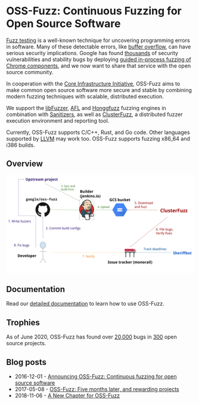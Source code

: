 # OSS-Fuzz: Continuous Fuzzing for Open Source Software

[Fuzz testing](https://en.wikipedia.org/wiki/Fuzz_testing) is a well-known
technique for uncovering programming errors in software.
Many of these detectable errors, like [buffer overflow](https://en.wikipedia.org/wiki/Buffer_overflow), can have serious security implications. Google has found [thousands] of security vulnerabilities and stability bugs by deploying [guided in-process fuzzing of Chrome components](https://security.googleblog.com/2016/08/guided-in-process-fuzzing-of-chrome.html),
and we now want to share that service with the open source community. 

[thousands]: https://bugs.chromium.org/p/chromium/issues/list?q=label%3AStability-LibFuzzer%2CStability-AFL%20-status%3ADuplicate%2CWontFix&can=1

In cooperation with the [Core Infrastructure Initiative](https://www.coreinfrastructure.org/), 
OSS-Fuzz aims to make common open source software more secure and stable by
combining modern fuzzing techniques with scalable,
distributed execution.

We support the [libFuzzer](http://llvm.org/docs/LibFuzzer.html), [AFL](https://lcamtuf.coredump.cx/afl/) and
[Honggfuzz](https://github.com/google/honggfuzz) fuzzing engines
in combination with [Sanitizers](https://github.com/google/sanitizers), as well as
[ClusterFuzz](https://github.com/google/clusterfuzz),
a distributed fuzzer execution environment and reporting tool. 

Currently, OSS-Fuzz supports C/C++, Rust, and Go code. Other languages supported by [LLVM](http://llvm.org) may work too.
OSS-Fuzz supports fuzzing x86_64 and i386 builds.

## Overview
![OSS-Fuzz process diagram](docs/images/process.png)

## Documentation
Read our [detailed documentation](https://google.github.io/oss-fuzz) to learn how to use OSS-Fuzz.

## Trophies
As of June 2020, OSS-Fuzz has found over [20,000] bugs in [300] open source projects.

[20,000]: https://bugs.chromium.org/p/oss-fuzz/issues/list?q=-status%3AWontFix%2CDuplicate%20-component%3AInfra&can=1
[300]: https://github.com/google/oss-fuzz/tree/master/projects

## Blog posts

* 2016-12-01 - [Announcing OSS-Fuzz: Continuous fuzzing for open source software](https://opensource.googleblog.com/2016/12/announcing-oss-fuzz-continuous-fuzzing.html)
* 2017-05-08 - [OSS-Fuzz: Five months later, and rewarding projects](https://opensource.googleblog.com/2017/05/oss-fuzz-five-months-later-and.html)
* 2018-11-06 - [A New Chapter for OSS-Fuzz](https://security.googleblog.com/2018/11/a-new-chapter-for-oss-fuzz.html)
